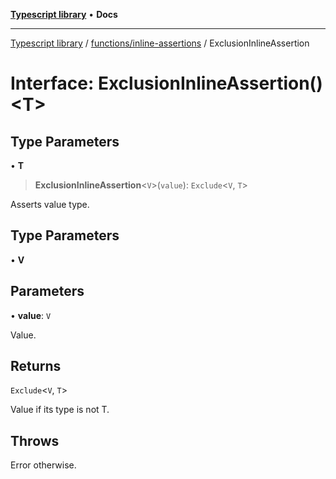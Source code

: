 [**Typescript library**](../../../index.md) • **Docs**

***

[Typescript library](../../../modules.md) / [functions/inline-assertions](../index.md) / ExclusionInlineAssertion

# Interface: ExclusionInlineAssertion()\<T\>

## Type Parameters

• **T**

> **ExclusionInlineAssertion**\<`V`\>(`value`): `Exclude`\<`V`, `T`\>

Asserts value type.

## Type Parameters

• **V**

## Parameters

• **value**: `V`

Value.

## Returns

`Exclude`\<`V`, `T`\>

Value if its type is not T.

## Throws

Error otherwise.
